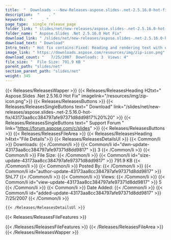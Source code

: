 ```yaml
---
title:  "  Downloads ---New-Releases-aspose.slides-.net-2.5.16.0-hot-fix . " 
description:  "    . " 
keywords:  "    . " 
page_type:  single_release_page
folder_link: " slides/net/new-releases/aspose.slides-.net-2.5.16.0-hot-fix/"
folder_name: " Aspose.Slides .Net 2.5.16.0 Hot Fix"
download_link: " /slides/net/new-releases/aspose.slides-.net-2.5.16.0-hot-fix/43173aa8cc384797afe97371d8dd9817"
download_text: " Download"
Intro_text: " Hot fix contains:Fixed: Reading and rendering text with empty lines.Fixed: Readi..."
image_link: " https://downloads.aspose.com/resources/img/zip-icon.png"
download_count: "   7/25/2007  Downloads: 3  Views: 4"
file_size: "  File Size: 791.9 KB "
parent_path: "slides/net"
section_parent_path: "slides/net"
weight: 345 
---
```


{{< Releases/ReleasesWapper >}}
  {{< Releases/ReleasesHeading H2txt=" Aspose.Slides .Net 2.5.16.0 Hot Fix" imagelink="/resources/img/zip-icon.png">}}
  {{< Releases/ReleasesButtons >}}
    {{< Releases/ReleasesSingleButtons text=" Download" link="/slides/net/new-releases/aspose.slides-.net-2.5.16.0-hot-fix/43173aa8cc384797afe97371d8dd9817%20%20" >}}
    {{< Releases/ReleasesSingleButtons text=" Support Forum " link="https://forum.aspose.com/c/slides" >}}
  {{< Releases/ReleasesButtons >}}
  {{< Releases/ReleasesFileArea >}}
    {{< Releases/ReleasesHeading h4txt="File Details">}}
    {{< Releases/ReleasesDetailsUl >}}
            {{< Common/li  >}} Downloads: {{< /Common/li >}} 
      {{< Common/li id="dwn-update-43173aa8cc384797afe97371d8dd9817" >}} 3 {{< /Common/li >}} 
      {{< Common/li  >}} File Size: {{< /Common/li >}} 
      {{< Common/li id="size-update-43173aa8cc384797afe97371d8dd9817" >}} 791.9 KB {{< /Common/li >}} 
      {{< Common/li  >}} Posted By: {{< /Common/li >}} 
      {{< Common/li id="author-update-43173aa8cc384797afe97371d8dd9817" >}} ShL77 {{< /Common/li >}} 
      {{< Common/li  >}} Views: {{< /Common/li >}} 
      {{< Common/li id="view-update-43173aa8cc384797afe97371d8dd9817" >}} 5 {{< /Common/li >}} 
      {{< Common/li  >}} Date Added: {{< /Common/li >}} 
      {{< Common/li id="added-update-43173aa8cc384797afe97371d8dd9817" >}} 7/25/2007 {{< /Common/li >}} 

    {{< /Releases/ReleasesDetailsUl >}}

  {{< Releases/ReleasesFileFeatures >}}
      
  {{< /Releases/ReleasesFileFeatures >}}
 {{< /Releases/ReleasesFileArea >}}
{{< /Releases/ReleasesWapper >}}


